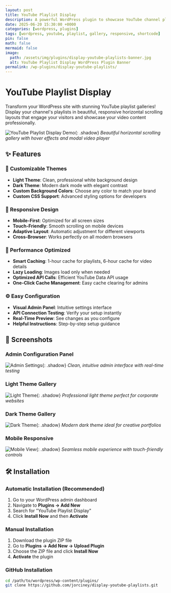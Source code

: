 ```yaml
---
layout: post
title: YouTube Playlist Display
description: A powerful WordPress plugin to showcase YouTube channel playlists in beautiful horizontal scrolling galleries with customizable themes and colors.
date: 2025-06-20 15:30:00 +0000
categories: [wordpress, plugins]
tags: [wordpress, youtube, playlist, gallery, responsive, shortcode]
pin: false
math: false
mermaid: false
image:
  path: /assets/img/plugins/display-youtube-playlists-banner.jpg
  alt: YouTube Playlist Display WordPress Plugin Banner
permalink: /wp-plugins/display-youtube-playlists/
---
```


# YouTube Playlist Display

Transform your WordPress site with stunning YouTube playlist galleries! Display your channel's playlists in beautiful, responsive horizontal scrolling layouts that engage your visitors and showcase your video content professionally.

![YouTube Playlist Display Demo](/assets/img/plugins/display-youtube-playlists-demo.gif){: .shadow}
_Beautiful horizontal scrolling gallery with hover effects and modal video player_

## ✨ Features

### 🎨 **Customizable Themes**
- **Light Theme**: Clean, professional white background design
- **Dark Theme**: Modern dark mode with elegant contrast
- **Custom Background Colors**: Choose any color to match your brand
- **Custom CSS Support**: Advanced styling options for developers

### 📱 **Responsive Design**
- **Mobile-First**: Optimized for all screen sizes
- **Touch-Friendly**: Smooth scrolling on mobile devices
- **Adaptive Layout**: Automatic adjustment for different viewports
- **Cross-Browser**: Works perfectly on all modern browsers

### 🚀 **Performance Optimized**
- **Smart Caching**: 1-hour cache for playlists, 6-hour cache for video details
- **Lazy Loading**: Images load only when needed
- **Optimized API Calls**: Efficient YouTube Data API usage
- **One-Click Cache Management**: Easy cache clearing for admins

### ⚙️ **Easy Configuration**
- **Visual Admin Panel**: Intuitive settings interface
- **API Connection Testing**: Verify your setup instantly
- **Real-Time Preview**: See changes as you configure
- **Helpful Instructions**: Step-by-step setup guidance

## 📸 Screenshots

### Admin Configuration Panel
![Admin Settings](/assets/img/plugins/display-youtube-playlists-admin.png){: .shadow}
_Clean, intuitive admin interface with real-time testing_

### Light Theme Gallery
![Light Theme](/assets/img/plugins/display-youtube-playlists-light.png){: .shadow}
_Professional light theme perfect for corporate websites_

### Dark Theme Gallery
![Dark Theme](/assets/img/plugins/display-youtube-playlists-dark.png){: .shadow}
_Modern dark theme ideal for creative portfolios_

### Mobile Responsive
![Mobile View](/assets/img/plugins/display-youtube-playlists-mobile.png){: .shadow}
_Seamless mobile experience with touch-friendly controls_

## 🛠️ Installation

### Automatic Installation (Recommended)
1. Go to your WordPress admin dashboard
2. Navigate to **Plugins → Add New**
3. Search for "YouTube Playlist Display"
4. Click **Install Now** and then **Activate**

### Manual Installation
1. Download the plugin ZIP file
2. Go to **Plugins → Add New → Upload Plugin**
3. Choose the ZIP file and click **Install Now**
4. **Activate** the plugin

### GitHub Installation
```bash
cd /path/to/wordpress/wp-content/plugins/
git clone https://github.com/jorciney/display-youtube-playlists.git
